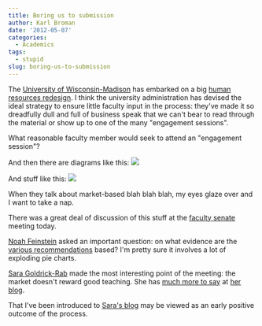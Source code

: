 ```yaml
---
title: Boring us to submission
author: Karl Broman
date: '2012-05-07'
categories:
  - Academics
tags:
  - stupid
slug: boring-us-to-submission
---
```


The [University of Wisconsin-Madison](http://www.wisc.edu) has embarked on a big [human resources redesign](http://www.hrdesign.wisc.edu).  I think the university administration has devised the ideal strategy to ensure little faculty input in the process: they've made it so dreadfully dull and full of business speak that we can't bear to read through the material or show up to one of the many "engagement sessions".

What reasonable faculty member would seek to attend an "engagement session"?

And then there are diagrams like this:
![](http://kbroman.files.wordpress.com/2012/05/hrd_project_structure-1024x770.gif)

And stuff like this:
![](http://kbroman.files.wordpress.com/2012/05/hrd_vision.png)

When they talk about market-based blah blah blah, my eyes glaze over and I want to take a nap.

There was a great deal of discussion of this stuff at the [faculty senate](http://www.secfac.wisc.edu/senate/index.htm) meeting today.

[Noah Feinstein](http://www.education.wisc.edu/ci/faculty/details.asp?id=nfeinstein) asked an important question: on what evidence are the [various recommendations](http://hrdesign.wisc.edu/work-team-draft-recommendations) based?  I'm pretty sure it involves a lot of exploding pie charts.

[Sara Goldrick-Rab](http://eps.education.wisc.edu/faculty/rab.asp) made the most interesting point of the meeting: the market doesn't reward good teaching. She has [much more to say](http://eduoptimists.blogspot.com/2012/05/faculty-involvement-hr-design-at-uw.html) at [her blog](http://eduoptimists.blogspot.com).

That I've been introduced to [Sara's blog](http://eduoptimists.blogspot.com) may be viewed as an early positive outcome of the process.
